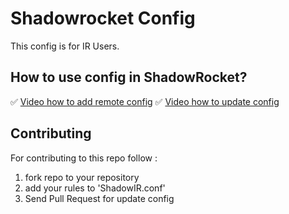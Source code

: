 # Shadowrocket Config

This config is for IR Users.

## How to use config in ShadowRocket?

✅ [Video how to add remote config](/help/ShadowRocket.MOV)
✅ [Video how to update config](/help/how-to-update-config.MOV)

## Contributing

For contributing to this repo follow :

1. fork repo to your repository
2. add your rules to 'ShadowIR.conf'
3. Send Pull Request for update config